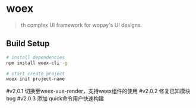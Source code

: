 # woex

> th complex UI framework for wopay's UI designs.

## Build Setup

``` bash
# install dependencies
npm install woex-cli -g

# start create project
woex init project-name


```

#v2.0.1
切换至weex-vue-render，支持weex组件的使用
#v2.0.2
修复已知模块bug
#v2.0.3
添加 quick命令用户快速构建